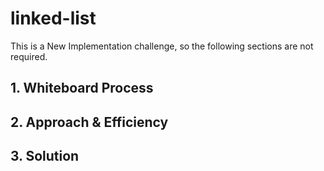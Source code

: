 # linked-list

This is a New Implementation challenge, so the following sections are not required.
## 1. Whiteboard Process
## 2. Approach & Efficiency
## 3. Solution